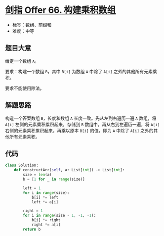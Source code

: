 # [剑指 Offer 66. 构建乘积数组](https://leetcode.cn/problems/gou-jian-cheng-ji-shu-zu-lcof/)

- 标签：数组、前缀和
- 难度：中等

## 题目大意

给定一个数组 `A`。

要求：构建一个数组 `B`，其中 `B[i]` 为数组 `A` 中除了 `A[i]` 之外的其他所有元素乘积。

要求不能使用除法。

## 解题思路

构造一个答案数组 `B`，长度和数组 `A` 长度一致。先从左到右遍历一遍 `A` 数组，将 `A[i]` 左侧的元素乘积累积起来，存储到 `B` 数组中。再从右到左遍历一遍，将 `A[i]` 右侧的元素乘积累积起来，再乘以原本 `B[i]` 的值，即为 `A` 中除了 `A[i]` 之外的其他所有元素乘积。

## 代码

```python
class Solution:
    def constructArr(self, a: List[int]) -> List[int]:
        size = len(a)
        b = [1 for _ in range(size)]

        left = 1
        for i in range(size):
            b[i] *= left
            left *= a[i]

        right = 1
        for i in range(size - 1, -1, -1):
            b[i] *= right
            right *= a[i]
        return b
```

